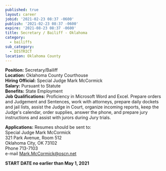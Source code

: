 ```yaml
---
published: true
layout: career
jobid: '2021-02-23 08:37 -0600'
publish: '2021-02-23 08:37 -0600'
expire: '2021-08-23 08:37 -0600'
title: Secretary / Bailiff - Oklahoma
category:
  - bailiffs
sub_category:
  - DISTRICT
location: Oklahoma County
---
```

**Position:** Secretary/Bailiff  
**Location:** Oklahoma County Courthouse  
**Hiring Official:** Special Judge Mark McCormick  
**Salary:** Pursuant to Statute  
**Benefits:** State Employment  
**Job Qualifications:** Proficiency in Microsoft Word and Excel. Prepare orders and Judgement and Sentences, work with attorneys, prepare daily dockets and jail lists, assist the Judge in Court, organize incoming reports, keep the Judge's calendar, order supplies, answer the phone, and prepare jury instructions and assist with jurors during Jury trials.

**Applications:** Resumes should be sent to:  
Special Judge Mark McCormick  
321 Park Avenue, Room 512  
Oklahoma City, OK  73102  
Phone 713-7103  
e-mail [Mark.McCormick@oscn.net](mailto:Mark.McCormick@oscn.net)

**START DATE no earlier than May 1, 2021**
